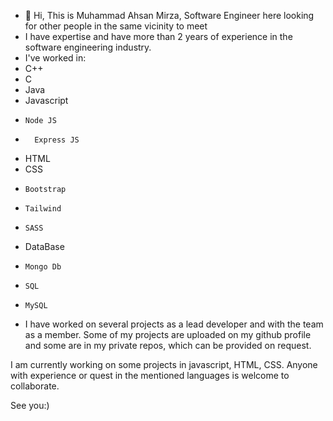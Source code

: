 - 👋 Hi, This is Muhammad Ahsan Mirza, Software Engineer here looking for other people in the same vicinity to meet
-  I have expertise and have more than 2 years of experience in the software engineering industry.
-  I've worked in:
-   C++
-   C
-   Java
-   Javascript
-     Node JS
-       Express JS
-   HTML
-   CSS
-     Bootstrap
-     Tailwind
-     SASS
-   DataBase     
-     Mongo Db
-     SQL
-     MySQL


- I have worked on several projects as a lead developer and with the team as a member. Some of my projects are uploaded on my github profile and some are in my private repos, which can be provided on request.

I am currently working on some projects in javascript, HTML, CSS. Anyone with experience or quest in the mentioned languages is welcome to collaborate.


See you:)

